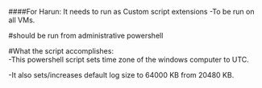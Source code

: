 ####For Harun: It needs to run as Custom script extensions -To be run on all VMs.     

#should be run from administrative powershell

#What the script accomplishes:      
-This powershell script sets time zone of the windows computer to UTC.

-It also sets/increases default log size to 64000 KB from 20480 KB.
